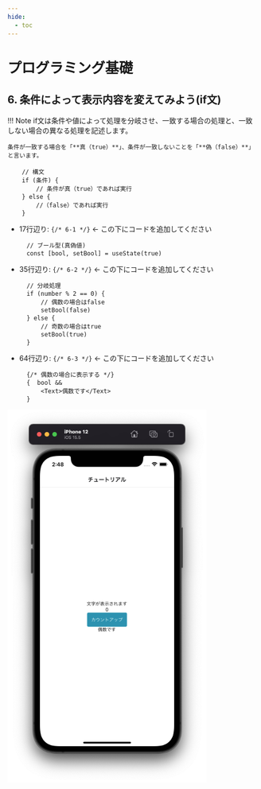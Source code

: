 ```yaml
---
hide:
  - toc
---
```

# <i class="fa fa-arrow-circle-right" aria-hidden="true"></i> プログラミング基礎

## 6. 条件によって表示内容を変えてみよう(if文)

!!! Note
	if文は条件や値によって処理を分岐させ、一致する場合の処理と、一致しない場合の異なる処理を記述します。

	条件が一致する場合を「**真（true）**」、条件が一致しないことを「**偽（false）**」と言います。

		// 構文
		if (条件) {
			// 条件が真（true）であれば実行
		} else {
			//（false）であれば実行
		}

- 17行辺り: ``{/* 6-1 */}``	← この下にコードを追加してください
  

        // ブール型(真偽値)
        const [bool, setBool] = useState(true)


- 35行辺り: ``{/* 6-2 */}``	← この下にコードを追加してください
  
        // 分岐処理
        if (number % 2 == 0) {
            // 偶数の場合はfalse
            setBool(false)
        } else {
            // 奇数の場合はtrue
            setBool(true)
        }

- 64行辺り: ``{/* 6-3 */}``	← この下にコードを追加してください
  
        {/* 偶数の場合に表示する */}
        {  bool && 
            <Text>偶数です</Text>
        }



<img src="../../../images/プログラミング基礎/プログラミング基礎_1_07.png" width=400 ></img>
